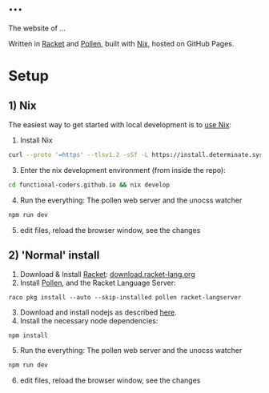# ...

The website of ...

Written in [Racket](https://racket-lang.org) and [Pollen](https://pollenpub.com), built with [Nix](https://nixos.org), hosted on GitHub Pages.

# Setup


## 1) Nix
The easiest way to get started with local development is to [use Nix](https://zero-to-nix.com/start/install):

1. Install Nix
```bash
curl --proto '=https' --tlsv1.2 -sSf -L https://install.determinate.systems/nix | sh -s -- install
```
3. Enter the nix development environment (from inside the repo):
```bash
cd functional-coders.github.io && nix develop
```
4. Run the everything: The pollen web server and the unocss watcher 
```bash
npm run dev
```
5. edit files, reload the browser window, see the changes

## 2) 'Normal' install

1. Download & Install [Racket](https://racket-lang.org): [download.racket-lang.org](https://download.racket-lang.org)
2. Install [Pollen](https://pollenpub.com), and the Racket Language Server:
```shell
raco pkg install --auto --skip-installed pollen racket-langserver
```
3. Download and install nodejs as described [here](https://nodejs.org/en/download/package-manager).
4. Install the necessary node dependencies:
```shell
npm install
```
5. Run the everything: The pollen web server and the unocss watcher 
```bash
npm run dev
```
6. edit files, reload the browser window, see the changes

